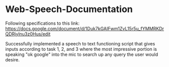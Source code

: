 # Web-Speech-Documentation

Following specifications to this link: https://docs.google.com/document/d/1Duk7kGAIFwm1ZvL15r5u_fYMMRKDrQDRjylnu3z0Hus/edit

Successfully implemented a speech to text functioning script that gives inputs according to task
1, 2, and 3 where the most impressive portion is speaking "ok google" into the mic to search up any query
the user would desire.
